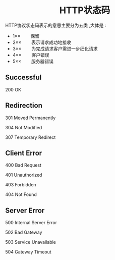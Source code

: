 <h1 align="center"> HTTP状态码</h1>

HTTP协议状态码表示的意思主要分为五类 ,大体是 : 

- 1×× 　　保留
- 2×× 　　表示请求成功地接收   
- 3×× 　　为完成请求客户需进一步细化请求   
- 4×× 　　客户错误   
- 5×× 　　服务器错误  

Successful 
-

200 OK

Redirection 
-

301 Moved Permanently

304 Not Modified

307 Temporary Redirect

Client Error 
-

400 Bad Request

401 Unauthorized

403 Forbidden

404 Not Found

Server Error 
-

500 Internal Server Error 

502 Bad Gateway

503 Service Unavailable

504 Gateway Timeout

